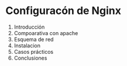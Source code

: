 # Configuracón de Nginx

1.  Introducción
2.  Compoarativa con apache
3.  Esquema de red
4.  Instalacion
5.  Casos prácticos
6.  Conclusiones
